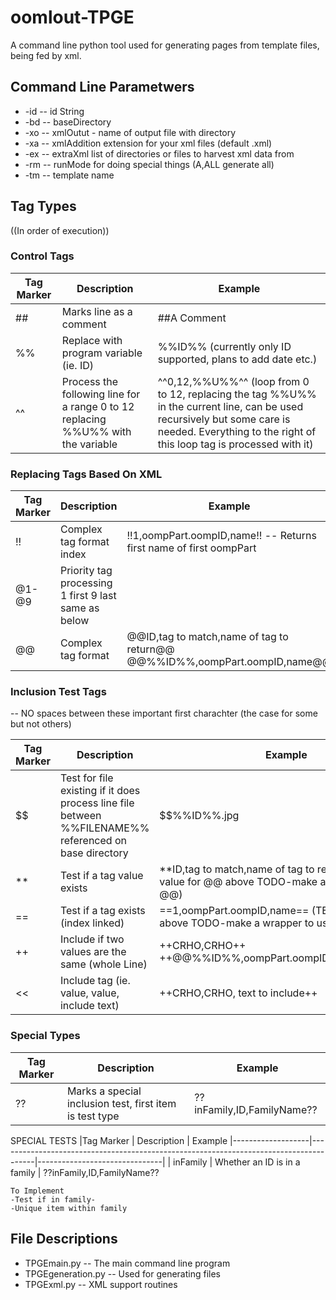 # oomlout-TPGE
A command line python tool used for generating pages from template files, being fed by xml.

## Command Line Parametwers

* -id				-- id String
* -bd				-- baseDirectory
* -xo				-- xmlOutut - name of output file with directory
* -xa				-- xmlAddition extension for your xml files (default .xml)
* -ex				-- extraXml list of directories or files to harvest xml data from
* -rm				-- runMode for doing special things (A,ALL generate all)
* -tm 			-- template name


## Tag Types

((In order of execution))

### Control Tags

|Tag Marker			|	Description																			|	Example	
|-------------------|---------------------------------------------------------------------------------------|-------------------------------|
| ## 				|	Marks line as a comment																|	##A Comment		
| %% 				|	Replace with program variable (ie. ID)												|	%%ID%%	(currently only ID supported, plans to add date etc.)
| ^^			 	|	Process the following line for a range 0 to 12 replacing %%U%% with the variable	|	^^0,12,%%U%%^^  (loop from 0 to 12, replacing the tag %%U%% in the current line, can be used recursively but some care is needed. Everything to the right of this loop tag is processed with it)

### Replacing Tags Based On XML

|Tag Marker			|	Description																			|	Example	
|-------------------|---------------------------------------------------------------------------------------|-------------------------------|
| !!				| Complex tag format index																|	!!1,oompPart.oompID,name!! -- Returns first name of first oompPart
| @1-@9				| Priority tag processing 1 first 9 last same as below									|
| @@ 				| Complex tag format																	|	@@ID,tag to match,name of tag to return@@		@@%%ID%%,oompPart.oompID,name@@

### Inclusion Test Tags

-- NO spaces between these important first charachter (the case for some but not others)

|Tag Marker			|	Description																			|	Example	
|-------------------|---------------------------------------------------------------------------------------|-------------------------------|
| $$ 				| Test for file existing if it does process line file between %%FILENAME%% referenced on base directory | $$%%ID%%.jpg	|
| ** 				| Test if a tag value exists															|	\*\*ID,tag to match,name of tag to return\*\*(TEST value for  @@ above TODO-make a wrapper to use @@)
| == 				| Test if a tag exists (index linked)													|	==1,oompPart.oompID,name== (TEST value for  !! above TODO-make a wrapper to use !!)
| ++ 				| Include if two values are the same (whole Line)										|	++CRHO,CRHO++ ++@@%%ID%%,oompPart.oompID,hexID@@,AEA++	
| <<				| Include tag (ie. value, value, include text)											|	++CRHO,CRHO, text to include++

### Special Types
|Tag Marker			|	Description																			|	Example	
|-------------------|---------------------------------------------------------------------------------------|-------------------------------|
| ?? 				| Marks a special inclusion test, first item is test type											| ??inFamily,ID,FamilyName??

SPECIAL TESTS
|Tag Marker			|	Description																			|	Example	
|-------------------|---------------------------------------------------------------------------------------|-------------------------------|
| inFamily			| Whether an ID is in a family															| ??inFamily,ID,FamilyName??

	To Implement
	-Test if in family-
	-Unique item within family


## File Descriptions

* TPGEmain.py		-- The main command line program
* TPGEgeneration.py	-- Used for generating files
* TPGExml.py			-- XML support routines
